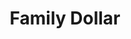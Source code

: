 ---
title: "Family Dollar"
url: /tulsa/family-dollar-east-11th-street-south/
shop: variety store
---